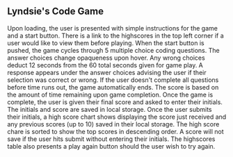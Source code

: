 ## Lyndsie's Code Game

Upon loading, the user is presented with simple instructions for the game and a start button. There is a link to the highscores in the top left corner if a user would like to view them before playing.
When the start button is pushed, the game cycles through 5 multiple choice coding questions. The answer choices change opaqueness upon hover. Any wrong choices deduct 12 seconds from the 60 total seconds given for game play. A response appears under the answer choices advising the user if their selection was correct or wrong. If the user doesn't complete all questions before time runs out, the game automatically ends. 
The score is based on the amount of time remaining upon game completion. Once the game is complete, the user is given their final score and asked to enter their initials. The initials and score are saved in local storage. 
Once the user submits their initials, a high score chart shows displaying the score just received and any previous scores (up to 10) saved in their local storage. The high score chare is sorted to show the top scores in descending order. A score will not save if the user hits submit without entering their initials. The highscores table also presents a play again button should the user wish to try again.